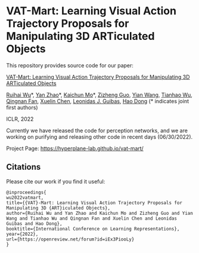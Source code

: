 # VAT-Mart: Learning Visual Action Trajectory Proposals for Manipulating 3D ARTiculated Objects



This repository provides source code for our paper:

[VAT-Mart: Learning Visual Action Trajectory Proposals for Manipulating 3D ARTiculated Objects](https://hyperplane-lab.github.io/vat-mart/)

[Ruihai Wu](https://warshallrho.github.io)\*, [Yan Zhao](https://sxy7147.github.io)\*, [Kaichun Mo](https://www.cs.stanford.edu/~kaichun)\*, [Zizheng Guo](https://guozz.cn/), [Yian Wang](https://galaxy-qazzz.github.io/), [Tianhao Wu](https://tianhaowuhz.github.io/), [Qingnan Fan](https://fqnchina.github.io/), [Xuelin Chen](https://xuelin-chen.github.io/), [Leonidas J. Guibas](https://geometry.stanford.edu/member/guibas/), [Hao Dong](https://zsdonghao.github.io/) (\* indicates joint first authors)

ICLR, 2022

Currently we have released the code for perception networks, and we are working on purifying and releasing other code in recent days (06/30/2022).

Project Page: https://hyperplane-lab.github.io/vat-mart/



## Citations

Please cite our work if you find it useful:

    @inproceedings{
    wu2022vatmart,
    title={{VAT}-Mart: Learning Visual Action Trajectory Proposals for Manipulating 3D {ART}iculated Objects},
    author={Ruihai Wu and Yan Zhao and Kaichun Mo and Zizheng Guo and Yian Wang and Tianhao Wu and Qingnan Fan and Xuelin Chen and Leonidas Guibas and Hao Dong},
    booktitle={International Conference on Learning Representations},
    year={2022},
    url={https://openreview.net/forum?id=iEx3PiooLy}
    }

